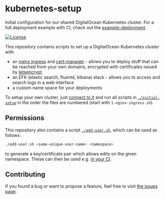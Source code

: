 # kubernetes-setup

Initial configuration for our shared DigitalOcean Kubernetes cluster. For a full deployment example with CI, check out the [example-deployment](https://github.com/public-transport/example-deployment).

[![License](https://img.shields.io/github/license/public-transport/kubernetes-setup.svg?style=flat)](license)

This repository contains scripts to set up a DigitalOcean Kubernetes cluster with

- an [nginx ingress](https://github.com/kubernetes/ingress-nginx) and [cert-manager](https://github.com/jetstack/cert-manager/) - allows you to deploy stuff that can be reached from your own domains, encrypted with certificates issued by [letsencrypt](letsencrypt.org).
- an EFK (elastic search, fluentd, kibana) stack - allows you to access and search logs in a web interface
- a custom name space for your deployments

To setup your own cluster, just [connect to it](https://www.digitalocean.com/docs/kubernetes/how-to/connect-to-cluster/) and run all scripts in [`./initial-setup`](./initial-setup) in the order the files are numbered (start with `1-nginx-ingress.sh`).

## Permissions

This repository also contains a script [`./add-user.sh`](./add-user.sh), which can be used as follows:

```bash
./add-user.sh <some-unique-user-name> <namespace>
```

to generate a key/certificate pair which allows edits on the given namespace. These can then be used e.g. [in your CI](https://github.com/public-transport/example-deployment/blob/668b4bd/.github/workflows/build-push-deploy.yaml#L40).

## Contributing

If you found a bug or want to propose a feature, feel free to visit [the issues page](https://github.com/public-transport/kubernetes-setup/issues).
